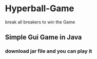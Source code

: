 # Hyperball-Game
break all breakers to win the Game
## Simple Gui Game in Java
### download jar file and you can play it
